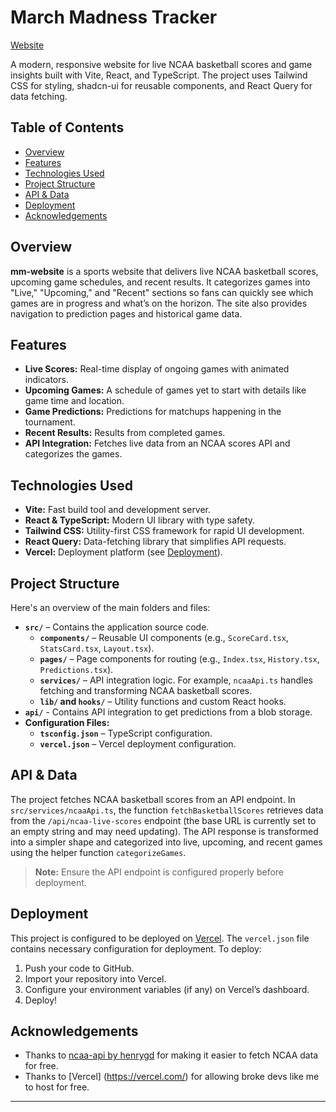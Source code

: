 # March Madness Tracker

[Website](https://mmtracker.vercel.app/)

A modern, responsive website for live NCAA basketball scores and game insights built with Vite, React, and TypeScript. The project uses Tailwind CSS for styling, shadcn-ui for reusable components, and React Query for data fetching.

## Table of Contents

- [Overview](#overview)
- [Features](#features)
- [Technologies Used](#technologies-used)
- [Project Structure](#project-structure)
- [API & Data](#api--data)
- [Deployment](#deployment)
- [Acknowledgements](#acknowledgements)

## Overview

**mm-website** is a sports website that delivers live NCAA basketball scores, upcoming game schedules, and recent results. It categorizes games into "Live," "Upcoming," and "Recent" sections so fans can quickly see which games are in progress and what’s on the horizon. The site also provides navigation to prediction pages and historical game data.

## Features

- **Live Scores:** Real-time display of ongoing games with animated indicators.
- **Upcoming Games:** A schedule of games yet to start with details like game time and location.
- **Game Predictions:** Predictions for matchups happening in the tournament.
- **Recent Results:** Results from completed games.
- **API Integration:** Fetches live data from an NCAA scores API and categorizes the games.

## Technologies Used

- **Vite:** Fast build tool and development server.
- **React & TypeScript:** Modern UI library with type safety.
- **Tailwind CSS:** Utility-first CSS framework for rapid UI development.
- **React Query:** Data-fetching library that simplifies API requests.
- **Vercel:** Deployment platform (see [Deployment](#deployment)).

## Project Structure

Here's an overview of the main folders and files:

- **`src/`** – Contains the application source code.
  - **`components/`** – Reusable UI components (e.g., `ScoreCard.tsx`, `StatsCard.tsx`, `Layout.tsx`).
  - **`pages/`** – Page components for routing (e.g., `Index.tsx`, `History.tsx`, `Predictions.tsx`).
  - **`services/`** – API integration logic. For example, `ncaaApi.ts` handles fetching and transforming NCAA basketball scores.
  - **`lib/` and `hooks/`** – Utility functions and custom React hooks.
- **`api/`** - Contains API integration to get predictions from a blob storage.
- **Configuration Files:**
  - **`tsconfig.json`** – TypeScript configuration.
  - **`vercel.json`** – Vercel deployment configuration.

## API & Data

The project fetches NCAA basketball scores from an API endpoint. In `src/services/ncaaApi.ts`, the function `fetchBasketballScores` retrieves data from the `/api/ncaa-live-scores` endpoint (the base URL is currently set to an empty string and may need updating). The API response is transformed into a simpler shape and categorized into live, upcoming, and recent games using the helper function `categorizeGames`.

> **Note:** Ensure the API endpoint is configured properly before deployment.

## Deployment

This project is configured to be deployed on [Vercel](https://vercel.com). The `vercel.json` file contains necessary configuration for deployment. To deploy:

1. Push your code to GitHub.
2. Import your repository into Vercel.
3. Configure your environment variables (if any) on Vercel’s dashboard.
4. Deploy!

## Acknowledgements

- Thanks to [ncaa-api by henrygd](https://github.com/henrygd/ncaa-api) for making it easier to fetch NCAA data for free.
- Thanks to [Vercel] (https://vercel.com/) for allowing broke devs like me to host for free.
---
